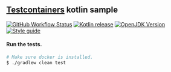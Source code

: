 ## [Testcontainers](https://www.testcontainers.org/) kotlin sample

[![GitHub Workflow Status][shieldio_img]][gha_url] [![Kotlin release][kt_img]][kt_url] [![OpenJDK Version][java_img]][java_url] [![Style guide][sty_img]][sty_url]

#### Run the tests.
```bash
# Make sure docker is installed.
$ ./gradlew clean test
```


<!-- Other samples - https://github.com/robfrank/testcontainers-examples/tree/master/src/test/kotlin/it/robfrank/testcontainers -->

[kt_url]: https://github.com/JetBrains/kotlin/releases/latest
[kt_img]: https://img.shields.io/github/release/JetBrains/kotlin.svg?label=Kotlin&logo=kotlin&style=for-the-badge

[java_url]: https://jdk.java.net/
[java_img]: https://img.shields.io/badge/OpenJDK-jdk--11-red?logo=java&style=for-the-badge&logoColor=red

[gha_url]: https://github.com/sureshg/testcontainers-kotlin/actions
[gha_img]: https://github.com/sureshg/testcontainers-kotlin/workflows/Gradle%20Build/badge.svg?branch=master              
[shieldio_img]: https://img.shields.io/github/workflow/status/sureshg/testcontainers-kotlin/Gradle%20Build?color=green&label=Build&logo=Github-Actions&logoColor=green&style=for-the-badge

[sty_url]: https://kotlinlang.org/docs/reference/coding-conventions.html
[sty_img]: https://img.shields.io/badge/style-Kotlin--Official-40c4ff.svg?style=for-the-badge&logo=kotlin&logoColor=40c4ff
